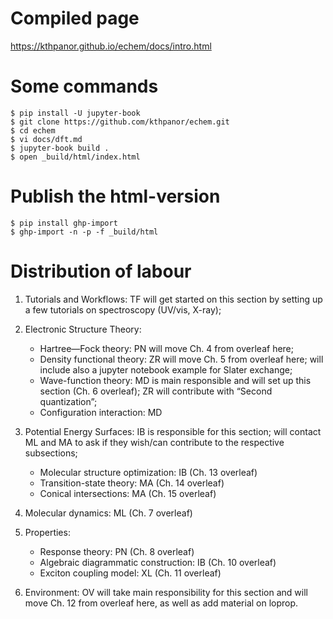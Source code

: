 # Compiled page
https://kthpanor.github.io/echem/docs/intro.html

# Some commands

```
$ pip install -U jupyter-book
$ git clone https://github.com/kthpanor/echem.git
$ cd echem
$ vi docs/dft.md
$ jupyter-book build .
$ open _build/html/index.html
```

# Publish the html-version

```
$ pip install ghp-import
$ ghp-import -n -p -f _build/html
```

# Distribution of labour

1. Tutorials and Workflows: TF will get started on this section by setting up a few tutorials on spectroscopy (UV/vis, X-ray);

2. Electronic Structure Theory:
    -  Hartree—Fock theory: PN will move Ch. 4 from overleaf here;
    -  Density functional theory: ZR will move Ch. 5 from overleaf here; will include also a jupyter notebook example for Slater exchange;
    -  Wave-function theory: MD is main responsible and will set up this section (Ch. 6 overleaf); ZR will contribute with “Second quantization”;
    -  Configuration interaction: MD

3. Potential Energy Surfaces: IB is responsible for this section; will contact ML and MA to ask if they wish/can contribute to the respective subsections;
    -  Molecular structure optimization: IB (Ch. 13 overleaf)
    -  Transition-state theory: MA (Ch. 14 overleaf)
    -  Conical intersections: MA (Ch. 15 overleaf)

4. Molecular dynamics: ML (Ch. 7 overleaf)

5. Properties:
    - Response theory: PN (Ch. 8 overleaf)
    - Algebraic diagrammatic construction: IB (Ch. 10 overleaf)
    - Exciton coupling model: XL (Ch. 11 overleaf)

6. Environment: OV will take main responsibility for this section and will move Ch. 12 from overleaf here, as well as add material on loprop.
